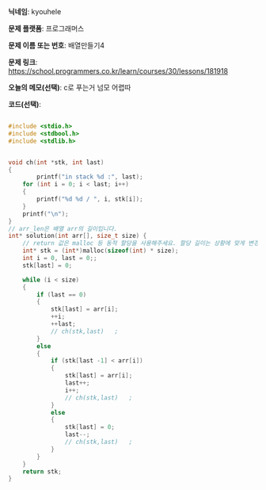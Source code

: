 **닉네임**: kyouhele

**문제 플랫폼**: 프로그래머스

**문제 이름 또는 번호**: 배열만들기4

**문제 링크**: https://school.programmers.co.kr/learn/courses/30/lessons/181918

**오늘의 메모(선택)**: c로 푸는거 넘모 어렵따

**코드(선택)**:

```C

#include <stdio.h>
#include <stdbool.h>
#include <stdlib.h>


void ch(int *stk, int last)
{
        printf("in stack %d :", last);
    for (int i = 0; i < last; i++)
    {
        printf("%d %d / ", i, stk[i]);
    }
    printf("\n");
}
// arr_len은 배열 arr의 길이입니다.
int* solution(int arr[], size_t size) {
    // return 값은 malloc 등 동적 할당을 사용해주세요. 할당 길이는 상황에 맞게 변경해주세요.
    int* stk = (int*)malloc(sizeof(int) * size);
    int i = 0, last = 0;;
    stk[last] = 0;

    while (i < size)
    {        
        if (last == 0)
        {
            stk[last] = arr[i];
            ++i;
            ++last;
            // ch(stk,last)   ;
        }
        else
        {            
            if (stk[last -1] < arr[i])
            {
                stk[last] = arr[i];
                last++;
                i++;                
                // ch(stk,last)   ;
            }
            else
            {
                stk[last] = 0;
                last--;
                // ch(stk,last)   ;
            }
        }        
    }
    return stk;
}
```
